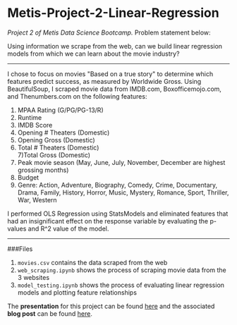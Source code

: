 # Metis-Project-2-Linear-Regression

*Project 2 of Metis Data Science Bootcamp.* Problem statement below:  

Using information we scrape from the web, can we build linear regression models from which we can learn about the movie industry?
___

I chose to focus on movies "Based on a true story" to determine which features predict success, as measured by Worldwide Gross. Using BeautifulSoup, I scraped movie data from IMDB.com, Boxofficemojo.com, and Thenumbers.com on the following features:

1) MPAA Rating (G/PG/PG-13/R)  
2) Runtime  
3) IMDB Score  
4) Opening # Theaters (Domestic)  
5) Opening Gross (Domestic)  
6) Total # Theaters (Domestic)  
7)Total Gross (Domestic)  
8) Peak movie season (May, June, July, November, December are highest grossing months)  
9) Budget  
10) Genre: Action, Adventure, Biography, Comedy, Crime, Documentary, Drama, Family, History, Horror, Music, Mystery, Romance, Sport, Thriller, War, Western  

I performed OLS Regression using StatsModels and eliminated features that had an insignificant effect on the response variable by evaluating the p-values and R^2 value of the model.

---

###Files

1) `movies.csv` contains the data scraped from the web  
2) `web_scraping.ipynb` shows the process of scraping movie data from the 3 websites  
3) `model_testing.ipynb` shows the process of evaluating linear regression models and plotting feature relationships  

The **presentation** for this project can be found [here](https://drive.google.com/drive/folders/0B6z8C5E5OjF8eTYyeTZ0TG9wSW8) and the associated **blog post** can be found [here](https://jamiefradkin.wordpress.com/2016/01/30/metis-project-2-predicting-box-office-performance/).

